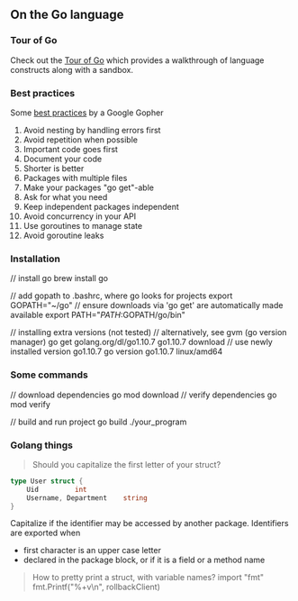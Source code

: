 ## On the Go language

### Tour of Go
Check out the [Tour of Go](https://tour.golang.org/list) which provides a walkthrough of language constructs along with a sandbox.

### Best practices
Some [best practices](https://talks.golang.org/2013/bestpractices.slide#3) by a Google Gopher
1. Avoid nesting by handling errors first
2. Avoid repetition when possible
3. Important code goes first
4. Document your code
5. Shorter is better
6. Packages with multiple files
7. Make your packages "go get"-able
8. Ask for what you need
9. Keep independent packages independent
10. Avoid concurrency in your API
11. Use goroutines to manage state
12. Avoid goroutine leaks

### Installation
// install go
brew install go

// add gopath to .bashrc, where go looks for projects
export GOPATH="~/go"
// ensure downloads via 'go get' are automatically made available
export PATH="$PATH:$GOPATH/go/bin"

// installing extra versions (not tested)
// alternatively, see gvm (go version manager)
go get golang.org/dl/go1.10.7
go1.10.7 download
// use newly installed version
go1.10.7
go version go1.10.7 linux/amd64

### Some commands
// download dependencies
go mod download
// verify dependencies
go mod verify

// build and run project
go build
./your_program

### Golang things
> Should you capitalize the first letter of your struct?
```go
type User struct {
	Uid			int
	Username, Department	string
}
```
Capitalize if the identifier may be accessed by another package.
Identifiers are exported when
- first character is an upper case letter
- declared in the package block, or if it is a field or a method name

> How to pretty print a struct, with variable names?
import "fmt"
fmt.Printf("%+v\n", rollbackClient)
